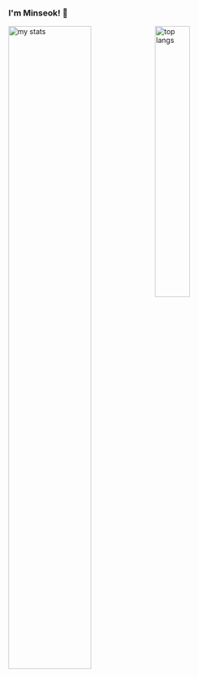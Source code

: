 ### I'm Minseok! 👋

<img alt="my stats" align="left" width="57%" src="https://github-readme-stats.vercel.app/api?username=mslee300&show_icons=true&theme=transparent" />
<img alt="top langs" align="left" width="37%" src="https://github-readme-stats.vercel.app/api/top-langs/?username=mslee300" />
